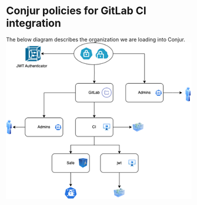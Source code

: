 # Conjur policies for GitLab CI integration
The below diagram describes the organization we are loading into Conjur.
![Conjur policies for GitLab CI integration](https://github.com/assafjh/cybr-demos/blob/main/gitlab-ci/policies/gitlab-policies.png?raw=true)
